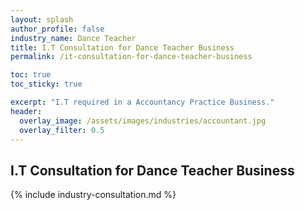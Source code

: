 ```yaml
---
layout: splash 
author_profile: false 
industry_name: Dance Teacher
title: I.T Consultation for Dance Teacher Business
permalink: /it-consultation-for-dance-teacher-business

toc: true
toc_sticky: true

excerpt: "I.T required in a Accountancy Practice Business."
header:
  overlay_image: /assets/images/industries/accountant.jpg
  overlay_filter: 0.5 
---
```


## I.T Consultation for Dance Teacher Business

{% include industry-consultation.md %}
